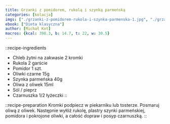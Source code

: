 ```yaml
---
title: Grzanki z pomidorem, rukolą i szynką parmeńską
categories: [kolacja]
imgs: ["./grzanki-z-pomidorem-rukola-i-szynka-parmenska-1.jpg", "./grzanki-z-pomidorem-rukola-i-szynka-parmenska-2.jpg"]
ebook: ["Dieta klasyczna"]
author: [Michał Kot]
macros: {kcal: 398.3, b: 14.7, t: 22, w: 30.5}
---
```

::recipe-ingredients
- Chleb żytni na zakwasie 2 kromki
- Rukola 2 garście
- Pomidor 1 szt.
- Oliwki czarne 15g
- Szynka parmeńska 40g
- Oliwa z oliwek 15ml
- Sól / pieprz
- Czarnuszka 1/2 łyżeczki
::

::recipe-preparation
Kromki podpiecz w piekarniku lub tosterze. Posmaruj oliwą z oliwek. Następnie wyłóż rukolę, plastry szynki parmeńskiej, pomidora i pokrojone oliwki, a całość dopraw i posyp czarnuszką.
::